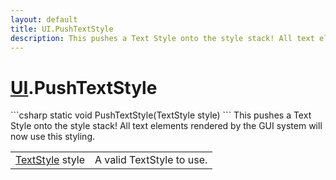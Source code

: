 ```yaml
---
layout: default
title: UI.PushTextStyle
description: This pushes a Text Style onto the style stack! All text elements rendered by the GUI system will now use this styling.
---
```

# [UI]({{site.url}}/Pages/StereoKit/UI.html).PushTextStyle

<div class='signature' markdown='1'>
```csharp
static void PushTextStyle(TextStyle style)
```
This pushes a Text Style onto the style stack! All text
elements rendered by the GUI system will now use this styling.
</div>

|  |  |
|--|--|
|[TextStyle]({{site.url}}/Pages/StereoKit/TextStyle.html) style|A valid TextStyle to use.|




